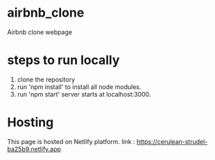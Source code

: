 # airbnb_clone
Airbnb clone webpage

# steps to run locally
1. clone the repository
2. run 'npm install' to install all node modules.
3. run 'npm start' server starts at localhost:3000.

# Hosting
This page is hosted on Netlify platform.
link : https://cerulean-strudel-ba25b9.netlify.app




